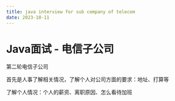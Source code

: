 ```yaml
---
title: java interview for sub company of telecom
date: 2023-10-11
---
```


# Java面试 - 电信子公司

第二轮电信子公司

首先是人事了解相关情况，了解个人对公司方面的要求：地址、打算等

了解个人情况：个人的薪资、离职原因、怎么看待加班





